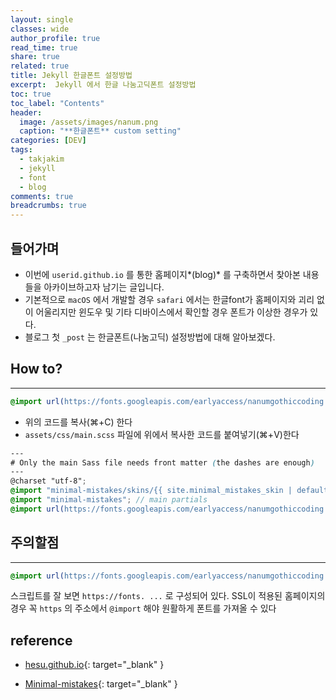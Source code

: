 ```yaml
---
layout: single
classes: wide
author_profile: true
read_time: true
share: true
related: true
title: Jekyll 한글폰트 설정방법
excerpt:  Jekyll 에서 한글 나눔고딕폰트 설정방법
toc: true
toc_label: "Contents"
header:
  image: /assets/images/nanum.png
  caption: "**한글폰트** custom setting"
categories: [DEV]
tags:
  - takjakim
  - jekyll
  - font
  - blog
comments: true
breadcrumbs: true
---
```


## 들어가며


+ 이번에 `userid.github.io` 를 통한 홈페이지*(blog)* 를 구축하면서 찾아본 내용들을 아카이브하고자 남기는 글입니다.
+ 기본적으로 `macOS` 에서 개발할 경우 `safari` 에서는 한글font가 홈페이지와 괴리 없이 어울리지만 윈도우 및 기타 디바이스에서 확인할 경우 폰트가 이상한 경우가 있다.
+ 블로그 첫  `_post` 는 한글폰트(나눔고딕) 설정방법에 대해 알아보겠다.



## How to?

---

```scss
@import url(https://fonts.googleapis.com/earlyaccess/nanumgothiccoding.css);//google web font added
```

* 위의 코드를 복사(⌘+C) 한다
* `assets/css/main.scss` 파일에 위에서 복사한 코드를 붙여넣기(⌘+V)한다

~~~scss
---
# Only the main Sass file needs front matter (the dashes are enough)
---
@charset "utf-8";
@import "minimal-mistakes/skins/{{ site.minimal_mistakes_skin | default: 'default' }}"; // skin
@import "minimal-mistakes"; // main partials
@import url(https://fonts.googleapis.com/earlyaccess/nanumgothiccoding.css);//google web font added
~~~

## 주의할점

---

~~~scss
@import url(https://fonts.googleapis.com/earlyaccess/nanumgothiccoding.css);//google web font added
~~~

스크립트를 잘 보면 `https://fonts. ...` 로 구성되어 있다. SSL이 적용된 홈페이지의 경우 꼭 `https` 의 주소에서 `@import` 해야 원활하게 폰트를 가져올 수 있다



## reference

* [hesu.github.io](http://hesu.github.io/programming/jekyll/2016/04/08/jekyllblog-adding-fonts.html){: target="_blank" }

* [Minimal-mistakes](https://github.com/mmistakes/minimal-mistakes/issues/1352){: target="_blank" }

